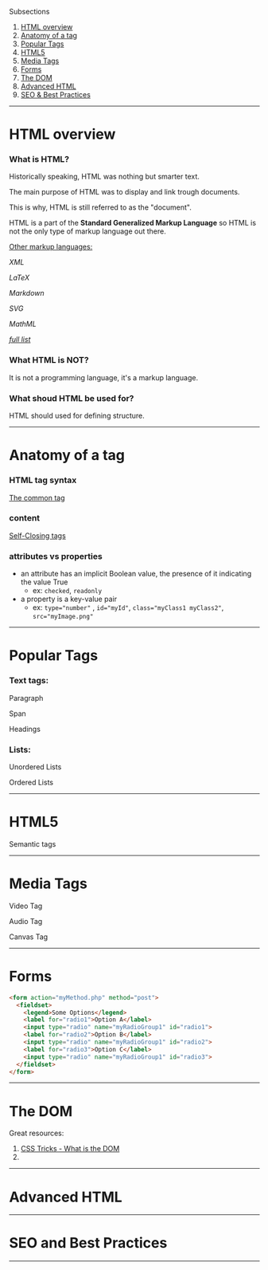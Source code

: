 Subsections

1. [HTML overview](#HTMLoverview)
2. [Anatomy of a tag](#TagAnathomy)
3. [Popular Tags](#PopularTags)
4. [HTML5](#HTML5)
5. [Media Tags](#mediaTags)
6. [Forms](#forms)
7. [The DOM](#theDOM)
8. [Advanced HTML](#advancedHTML)
9. [SEO & Best Practices](#SEOandBP)



---



<h1 id="HTMLoverview">HTML overview</h1>

### What is HTML?

Historically speaking, HTML was nothing but smarter text.

The main purpose of HTML was to display and link trough documents.

This is why, HTML is still referred to as the "document".

HTML is  a part of the **Standard Generalized Markup Language** so HTML is not the only type of markup language out there.

<u>Other markup  languages:</u> 

*XML* 

*LaTeX* 

*Markdown*

*SVG* 

*MathML* 

*[full list](https://en.wikipedia.org/wiki/List_of_markup_languages)*



### What HTML is NOT?

It is not a programming language, it's a markup  language. 





### What shoud HTML be used for?

HTML should used for defining structure.



---



<h1 id="TagAnathomy">Anatomy of a tag</h1>



### HTML tag syntax 



<u>The common tag</u>

### <tag attribute property="value">content</tag>

<u>Self-Closing tags</u>

### <tag attribure property="value"/>

###  <tag attribure property="value">



### attributes vs properties

- an attribute has an implicit Boolean value, the presence of it indicating the value True
  - ex: `checked`, `readonly`
- a property is a key-value pair 
  - ex: `type="number"` , `id="myId"`, `class="myClass1 myClass2"`, `src="myImage.png"`



---



<h1 id="PopularTags">Popular Tags</h1>



### Text tags:

Paragraph 

Span

Headings



### Lists:

Unordered Lists

Ordered Lists







----



<h1 id="HTML5">HTML5</h1>



Semantic tags





---



<h1 id="mediaTags">Media Tags</h1>



Video Tag



Audio Tag



Canvas Tag



----



<h1 id="forms">Forms</h1>



```HTML
<form action="myMethod.php" method="post">
  <fieldset>
    <legend>Some Options</legend>
    <label for="radio1">Option A</label>
    <input type="radio" name="myRadioGroup1" id="radio1">
    <label for="radio2">Option B</label>
    <input type="radio" name="myRadioGroup1" id="radio2">
    <label for="radio3">Option C</label>
    <input type="radio" name="myRadioGroup1" id="radio3"> 
  </fieldset>
</form>
```





---



<h1 id="theDOM">The DOM</h1>



Great resources:

1. [CSS Tricks - What is the DOM ](https://css-tricks.com/dom/)
2. 



---



<h1 id="advancedHTML">Advanced HTML</h1>







----



<h1 id="SEOandBP">SEO and Best Practices</h1>









---


